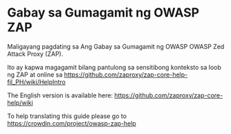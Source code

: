 # Gabay sa Gumagamit ng OWASP ZAP #

Maligayang pagdating sa Ang Gabay sa Gumagamit ng OWASP OWASP Zed Attack Proxy (ZAP).

Ito ay kapwa magagamit bilang pantulong sa sensitibong konteksto sa loob ng ZAP at online sa https://github.com/zaproxy/zap-core-help-fil_PH/wiki/HelpIntro

The English version is available here: https://github.com/zaproxy/zap-core-help/wiki

To help translating this guide please go to https://crowdin.com/project/owasp-zap-help
